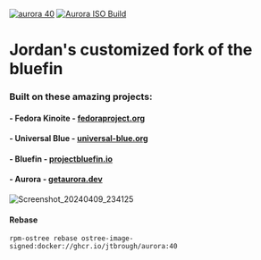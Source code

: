[![aurora 40](https://github.com/jtbrough/bluefin/actions/workflows/build-40-aurora.yml/badge.svg)](https://github.com/jtbrough/bluefin/actions/workflows/build-40-aurora.yml) 
[![Aurora ISO Build](https://github.com/jtbrough/bluefin/actions/workflows/build-aurora-iso.yml/badge.svg)](https://github.com/jtbrough/bluefin/actions/workflows/build-aurora-iso.yml)

# Jordan's customized fork of the bluefin

### Built on these amazing projects:

#### - Fedora Kinoite - [fedoraproject.org](https://fedoraproject.org/atomic-desktops/kinoite/)

#### - Universal Blue - [universal-blue.org](https://universal-blue.org/)

#### - Bluefin - [projectbluefin.io](https://projectbluefin.io)

#### - Aurora - [getaurora.dev](https://getaurora.dev)

![Screenshot_20240409_234125](https://github.com/ublue-os/bluefin/assets/1264109/08a294ba-c182-4329-aaa2-0d402a92071f)

#### Rebase
```
rpm-ostree rebase ostree-image-signed:docker://ghcr.io/jtbrough/aurora:40
```

